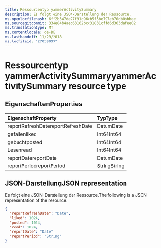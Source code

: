 ```yaml
---
title: Ressourcentyp yammerActivitySummary
description: Es folgt eine JSON-Darstellung der Ressource.
ms.openlocfilehash: 6ff2b347de77f91c96cb5f5be797eb70db0bbbee
ms.sourcegitcommit: 334e84b4aed63162bcc31831cffd6d363dafee02
ms.translationtype: MT
ms.contentlocale: de-DE
ms.lasthandoff: 11/29/2018
ms.locfileid: "27059099"
---
```

# <a name="yammeractivitysummary-resource-type"></a><span data-ttu-id="f11d1-103">Ressourcentyp yammerActivitySummary</span><span class="sxs-lookup"><span data-stu-id="f11d1-103">yammerActivitySummary resource type</span></span>

## <a name="properties"></a><span data-ttu-id="f11d1-104">Eigenschaften</span><span class="sxs-lookup"><span data-stu-id="f11d1-104">Properties</span></span>

| <span data-ttu-id="f11d1-105">Eigenschaft</span><span class="sxs-lookup"><span data-stu-id="f11d1-105">Property</span></span>          | <span data-ttu-id="f11d1-106">Typ</span><span class="sxs-lookup"><span data-stu-id="f11d1-106">Type</span></span>   |
| :---------------- | :----- |
| <span data-ttu-id="f11d1-107">reportRefreshDate</span><span class="sxs-lookup"><span data-stu-id="f11d1-107">reportRefreshDate</span></span> | <span data-ttu-id="f11d1-108">Datum</span><span class="sxs-lookup"><span data-stu-id="f11d1-108">Date</span></span>   |
| <span data-ttu-id="f11d1-109">gefallen</span><span class="sxs-lookup"><span data-stu-id="f11d1-109">liked</span></span>             | <span data-ttu-id="f11d1-110">Int64</span><span class="sxs-lookup"><span data-stu-id="f11d1-110">Int64</span></span>  |
| <span data-ttu-id="f11d1-111">gebucht</span><span class="sxs-lookup"><span data-stu-id="f11d1-111">posted</span></span>            | <span data-ttu-id="f11d1-112">Int64</span><span class="sxs-lookup"><span data-stu-id="f11d1-112">Int64</span></span>  |
| <span data-ttu-id="f11d1-113">Lesen</span><span class="sxs-lookup"><span data-stu-id="f11d1-113">read</span></span>              | <span data-ttu-id="f11d1-114">Int64</span><span class="sxs-lookup"><span data-stu-id="f11d1-114">Int64</span></span>  |
| <span data-ttu-id="f11d1-115">reportDate</span><span class="sxs-lookup"><span data-stu-id="f11d1-115">reportDate</span></span>        | <span data-ttu-id="f11d1-116">Datum</span><span class="sxs-lookup"><span data-stu-id="f11d1-116">Date</span></span>   |
| <span data-ttu-id="f11d1-117">reportPeriod</span><span class="sxs-lookup"><span data-stu-id="f11d1-117">reportPeriod</span></span>      | <span data-ttu-id="f11d1-118">String</span><span class="sxs-lookup"><span data-stu-id="f11d1-118">String</span></span> |

## <a name="json-representation"></a><span data-ttu-id="f11d1-119">JSON-Darstellung</span><span class="sxs-lookup"><span data-stu-id="f11d1-119">JSON representation</span></span>

<span data-ttu-id="f11d1-120">Es folgt eine JSON-Darstellung der Ressource.</span><span class="sxs-lookup"><span data-stu-id="f11d1-120">The following is a JSON representation of the resource.</span></span>

<!-- {
  "blockType": "resource",
  "@odata.type": "microsoft.graph.yammerActivitySummary"
} -->

```json
{
  "reportRefreshDate": "Date", 
  "liked": 1024, 
  "posted": 1024, 
  "read": 1024, 
  "reportDate": "Date", 
  "reportPeriod": "String"
}
```
